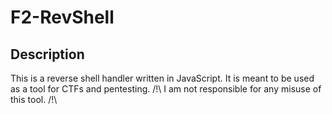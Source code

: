 # F2-RevShell

## Description
This is a reverse shell handler written in JavaScript. It is meant to be used as a tool for CTFs and pentesting.
/!\\ I am not responsible for any misuse of this tool. /!\\



